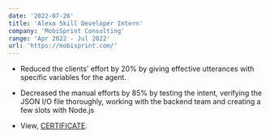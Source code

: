 ```yaml
---
date: '2022-07-26'
title: 'Alexa Skill Developer Intern'
company: 'MobiSprint Consulting'
range: 'Apr 2022 - Jul 2022'
url: 'https://mobisprint.com/'
---
```


- Reduced the clients’ effort by 20% by giving effective utterances with specific variables for the agent.

- Decreased the manual efforts by 85% by testing the intent, verifying the JSON I/O file thoroughly, working with the backend team and creating a few slots with Node.js

- View, [CERTIFICATE](https://drive.google.com/file/d/1r1yBpsn6kRaVxFAenMpplgiW8YqfPMIE/view?usp=sharing).